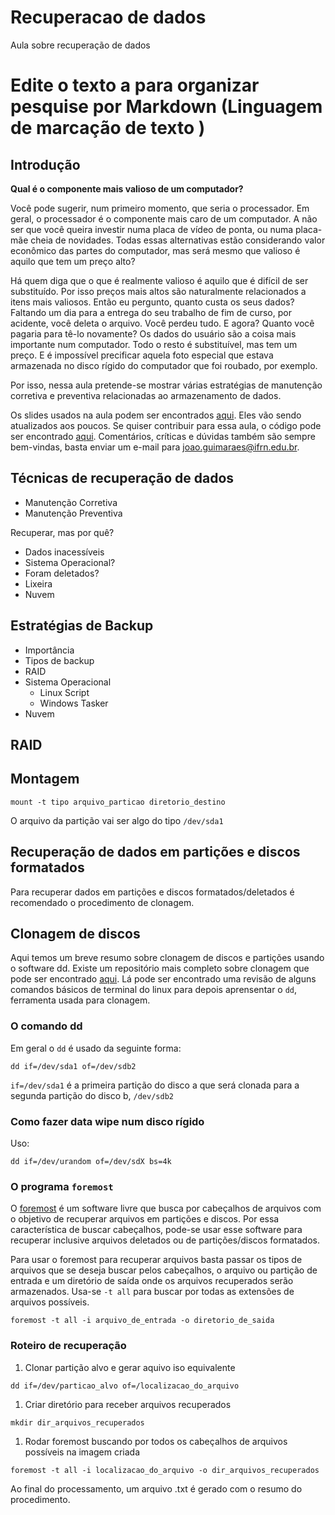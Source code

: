 # Recuperacao de dados
Aula sobre recuperação de dados

# Edite o texto a para organizar pesquise por  Markdown (Linguagem de marcação de texto )


## Introdução

**Qual é o componente mais valioso de um computador?**

Você pode sugerir, num primeiro momento, que seria o processador. Em geral, o processador é o componente mais caro de um computador. A não ser que você queira investir numa placa de vídeo de ponta, ou numa placa-mãe cheia de novidades. Todas essas alternativas estão considerando valor econômico das partes do computador, mas será mesmo que valioso é aquilo que tem um preço alto?

Há quem diga que o que é realmente valioso é aquilo que é difícil de ser substituído. Por isso preços mais altos são naturalmente relacionados a itens mais valiosos. Então eu pergunto, quanto custa os seus dados?
Faltando um dia para a entrega do seu trabalho de fim de curso, por acidente, você deleta o arquivo. Você perdeu tudo. E agora? Quanto você pagaria para tê-lo novamente? Os dados do usuário são a coisa mais importante num computador. Todo o resto é substituível, mas tem um preço. E é impossível precificar aquela foto especial que estava armazenada no disco rígido do computador que foi roubado, por exemplo.

Por isso, nessa aula pretende-se mostrar várias estratégias de manutenção corretiva e preventiva relacionadas ao armazenamento de dados.

Os slides usados na aula podem ser encontrados [aqui](https://jp-guimaraes.github.io/data_recovery). Eles vão sendo atualizados aos poucos. Se quiser contribuir para essa aula, o código pode ser encontrado [aqui](https://github.com/jp-guimaraes/data_recovery). Comentários, críticas e dúvidas também são sempre bem-vindas, basta enviar um e-mail para <joao.guimaraes@ifrn.edu.br>. 

## Técnicas de recuperação de dados

* Manutenção Corretiva
* Manutenção Preventiva

Recuperar, mas por quê?
* Dados inacessíveis
*	Sistema Operacional?
*	Foram deletados?
*	Lixeira
* Nuvem
	
## Estratégias de Backup
* Importância 
* Tipos de backup
* RAID
* Sistema Operacional
  * Linux
    Script
  * Windows
    Tasker
* Nuvem

## RAID

## Montagem

```shell
mount -t tipo arquivo_particao diretorio_destino
```
O arquivo da partição vai ser algo do tipo `/dev/sda1`


## Recuperação de dados em partições e discos formatados
Para recuperar dados em partições e discos formatados/deletados é recomendado o procedimento de clonagem.

## Clonagem de discos
Aqui temos um breve resumo sobre clonagem de discos e partições usando o software dd. Existe um repositório mais completo sobre clonagem que pode ser encontrado [aqui](https://github.com/jp-guimaraes/clonagem). Lá pode ser encontrado uma revisão de alguns comandos básicos de terminal do linux para depois aprensentar o `dd`, ferramenta usada para clonagem.

### O comando dd
Em geral o `dd` é usado da seguinte forma:

```shell
dd if=/dev/sda1 of=/dev/sdb2
```
`if=/dev/sda1` é a primeira partição do disco a que será clonada para a segunda partição do disco b, `/dev/sdb2`


### Como fazer data wipe num disco rígido

Uso:
```shell
dd if=/dev/urandom of=/dev/sdX bs=4k
```

### O programa `foremost` 

O [foremost](https://github.com/korczis/foremost) é um software livre que busca por cabeçalhos de arquivos com o objetivo de recuperar arquivos em partições e discos. Por essa característica de buscar cabeçalhos, pode-se usar esse software para recuperar inclusive arquivos deletados ou de partições/discos formatados.

Para usar o foremost para recuperar arquivos basta passar os tipos de arquivos que se deseja buscar pelos cabeçalhos, o arquivo ou partição de entrada e um diretório de saída onde os arquivos recuperados serão armazenados. Usa-se `-t all` para buscar por todas as extensões de arquivos possíveis.
```shell
foremost -t all -i arquivo_de_entrada -o diretorio_de_saida
```

### Roteiro de recuperação

1. Clonar partição alvo e gerar aquivo iso equivalente

```shell
dd if=/dev/particao_alvo of=/localizacao_do_arquivo
```

1. Criar diretório para receber arquivos recuperados
```shell
mkdir dir_arquivos_recuperados
```
1. Rodar foremost buscando por todos os cabeçalhos de arquivos possíveis na imagem criada

```shell
foremost -t all -i localizacao_do_arquivo -o dir_arquivos_recuperados
```

Ao final do processamento, um arquivo .txt é gerado com o resumo do procedimento.
